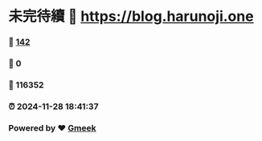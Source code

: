 # 未完待續 :link: https://blog.harunoji.one 
### :page_facing_up: [142](https://blog.harunoji.one/tag.html) 
### :speech_balloon: 0 
### :hibiscus: 116352 
### :alarm_clock: 2024-11-28 18:41:37 
### Powered by :heart: [Gmeek](https://github.com/Meekdai/Gmeek)
